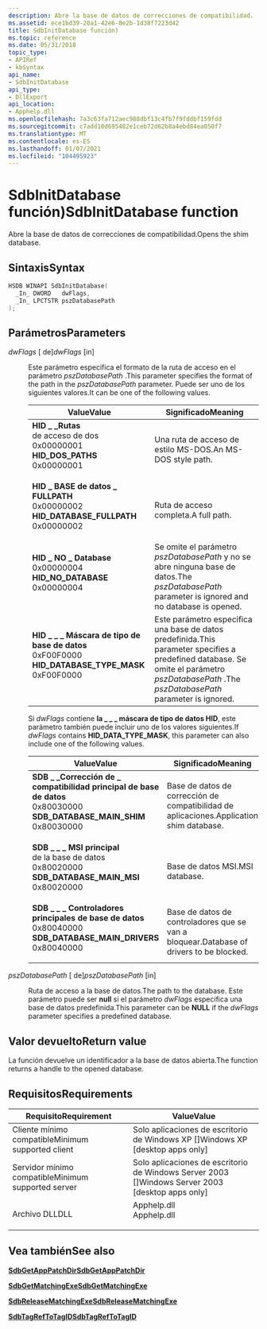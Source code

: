 ```yaml
---
description: Abre la base de datos de correcciones de compatibilidad.
ms.assetid: ece1bd39-20a1-42e6-8e2b-1d38f7223d42
title: SdbInitDatabase función)
ms.topic: reference
ms.date: 05/31/2018
topic_type:
- APIRef
- kbSyntax
api_name:
- SdbInitDatabase
api_type:
- DllExport
api_location:
- Apphelp.dll
ms.openlocfilehash: 7a3c63fa712aec988dbf13c4fb7f9fddbf159fdd
ms.sourcegitcommit: c7add10d695482e1ceb72d62b8a4ebd84ea050f7
ms.translationtype: MT
ms.contentlocale: es-ES
ms.lasthandoff: 01/07/2021
ms.locfileid: "104495923"
---
```

# <a name="sdbinitdatabase-function"></a><span data-ttu-id="5b5cb-103">SdbInitDatabase función)</span><span class="sxs-lookup"><span data-stu-id="5b5cb-103">SdbInitDatabase function</span></span>

<span data-ttu-id="5b5cb-104">Abre la base de datos de correcciones de compatibilidad.</span><span class="sxs-lookup"><span data-stu-id="5b5cb-104">Opens the shim database.</span></span>

## <a name="syntax"></a><span data-ttu-id="5b5cb-105">Sintaxis</span><span class="sxs-lookup"><span data-stu-id="5b5cb-105">Syntax</span></span>


```C++
HSDB WINAPI SdbInitDatabase(
  _In_ DWORD   dwFlags,
  _In_ LPCTSTR pszDatabasePath
);
```



## <a name="parameters"></a><span data-ttu-id="5b5cb-106">Parámetros</span><span class="sxs-lookup"><span data-stu-id="5b5cb-106">Parameters</span></span>

<dl> <dt>

<span data-ttu-id="5b5cb-107">*dwFlags* \[ de\]</span><span class="sxs-lookup"><span data-stu-id="5b5cb-107">*dwFlags* \[in\]</span></span>
</dt> <dd>

<span data-ttu-id="5b5cb-108">Este parámetro especifica el formato de la ruta de acceso en el parámetro *pszDatabasePath* .</span><span class="sxs-lookup"><span data-stu-id="5b5cb-108">This parameter specifies the format of the path in the *pszDatabasePath* parameter.</span></span> <span data-ttu-id="5b5cb-109">Puede ser uno de los siguientes valores.</span><span class="sxs-lookup"><span data-stu-id="5b5cb-109">It can be one of the following values.</span></span>



| <span data-ttu-id="5b5cb-110">Value</span><span class="sxs-lookup"><span data-stu-id="5b5cb-110">Value</span></span>                                                                                                                                                                                                                                                      | <span data-ttu-id="5b5cb-111">Significado</span><span class="sxs-lookup"><span data-stu-id="5b5cb-111">Meaning</span></span>                                                                                                |
|------------------------------------------------------------------------------------------------------------------------------------------------------------------------------------------------------------------------------------------------------------|--------------------------------------------------------------------------------------------------------|
| <span id="HID_DOS_PATHS"></span><span id="hid_dos_paths"></span><dl> <span data-ttu-id="5b5cb-112"><dt>**HID \_ \_Rutas**</dt> de acceso de dos <dt>0x00000001</dt></span><span class="sxs-lookup"><span data-stu-id="5b5cb-112"><dt>**HID\_DOS\_PATHS**</dt> <dt>0x00000001</dt></span></span> </dl>                             | <span data-ttu-id="5b5cb-113">Una ruta de acceso de estilo MS-DOS.</span><span class="sxs-lookup"><span data-stu-id="5b5cb-113">An MS-DOS style path.</span></span><br/>                                                                       |
| <span id="HID_DATABASE_FULLPATH"></span><span id="hid_database_fullpath"></span><dl> <span data-ttu-id="5b5cb-114"><dt>**HID \_ BASE de datos \_ FULLPATH**</dt> <dt>0x00000002</dt></span><span class="sxs-lookup"><span data-stu-id="5b5cb-114"><dt>**HID\_DATABASE\_FULLPATH**</dt> <dt>0x00000002</dt></span></span> </dl>     | <span data-ttu-id="5b5cb-115">Ruta de acceso completa.</span><span class="sxs-lookup"><span data-stu-id="5b5cb-115">A full path.</span></span><br/>                                                                                |
| <span id="HID_NO_DATABASE"></span><span id="hid_no_database"></span><dl> <span data-ttu-id="5b5cb-116"><dt>**HID \_ NO \_ Database**</dt> <dt>0x00000004</dt></span><span class="sxs-lookup"><span data-stu-id="5b5cb-116"><dt>**HID\_NO\_DATABASE**</dt> <dt>0x00000004</dt></span></span> </dl>                       | <span data-ttu-id="5b5cb-117">Se omite el parámetro *pszDatabasePath* y no se abre ninguna base de datos.</span><span class="sxs-lookup"><span data-stu-id="5b5cb-117">The *pszDatabasePath* parameter is ignored and no database is opened.</span></span><br/>                       |
| <span id="HID_DATABASE_TYPE_MASK"></span><span id="hid_database_type_mask"></span><dl> <span data-ttu-id="5b5cb-118"><dt>**HID \_ \_ \_ Máscara de tipo de base de datos**</dt> <dt>0xF00F0000</dt></span><span class="sxs-lookup"><span data-stu-id="5b5cb-118"><dt>**HID\_DATABASE\_TYPE\_MASK**</dt> <dt>0xF00F0000</dt></span></span> </dl> | <span data-ttu-id="5b5cb-119">Este parámetro especifica una base de datos predefinida.</span><span class="sxs-lookup"><span data-stu-id="5b5cb-119">This parameter specifies a predefined database.</span></span> <span data-ttu-id="5b5cb-120">Se omite el parámetro *pszDatabasePath* .</span><span class="sxs-lookup"><span data-stu-id="5b5cb-120">The *pszDatabasePath* parameter is ignored.</span></span><br/> |



 

<span data-ttu-id="5b5cb-121">Si *dwFlags* contiene **la \_ \_ \_ máscara de tipo de datos HID**, este parámetro también puede incluir uno de los valores siguientes.</span><span class="sxs-lookup"><span data-stu-id="5b5cb-121">If *dwFlags* contains **HID\_DATA\_TYPE\_MASK**, this parameter can also include one of the following values.</span></span>



| <span data-ttu-id="5b5cb-122">Value</span><span class="sxs-lookup"><span data-stu-id="5b5cb-122">Value</span></span>                                                                                                                                                                                                                                                               | <span data-ttu-id="5b5cb-123">Significado</span><span class="sxs-lookup"><span data-stu-id="5b5cb-123">Meaning</span></span>                                       |
|---------------------------------------------------------------------------------------------------------------------------------------------------------------------------------------------------------------------------------------------------------------------|-----------------------------------------------|
| <span id="SDB_DATABASE_MAIN_SHIM"></span><span id="sdb_database_main_shim"></span><dl> <span data-ttu-id="5b5cb-124"><dt>**SDB \_ \_Corrección de \_ compatibilidad principal de base de datos**</dt> <dt>0x80030000</dt></span><span class="sxs-lookup"><span data-stu-id="5b5cb-124"><dt>**SDB\_DATABASE\_MAIN\_SHIM**</dt> <dt>0x80030000</dt></span></span> </dl>          | <span data-ttu-id="5b5cb-125">Base de datos de corrección de compatibilidad de aplicaciones.</span><span class="sxs-lookup"><span data-stu-id="5b5cb-125">Application shim database.</span></span><br/>         |
| <span id="SDB_DATABASE_MAIN_MSI"></span><span id="sdb_database_main_msi"></span><dl> <span data-ttu-id="5b5cb-126"><dt>**SDB \_ \_ \_ MSI principal**</dt> de la base de datos <dt>0x80020000</dt></span><span class="sxs-lookup"><span data-stu-id="5b5cb-126"><dt>**SDB\_DATABASE\_MAIN\_MSI**</dt> <dt>0x80020000</dt></span></span> </dl>             | <span data-ttu-id="5b5cb-127">Base de datos MSI.</span><span class="sxs-lookup"><span data-stu-id="5b5cb-127">MSI database.</span></span><br/>                      |
| <span id="SDB_DATABASE_MAIN_DRIVERS"></span><span id="sdb_database_main_drivers"></span><dl> <span data-ttu-id="5b5cb-128"><dt>**SDB \_ \_ \_ Controladores principales de base de datos**</dt> <dt>0x80040000</dt></span><span class="sxs-lookup"><span data-stu-id="5b5cb-128"><dt>**SDB\_DATABASE\_MAIN\_DRIVERS**</dt> <dt>0x80040000</dt></span></span> </dl> | <span data-ttu-id="5b5cb-129">Base de datos de controladores que se van a bloquear.</span><span class="sxs-lookup"><span data-stu-id="5b5cb-129">Database of drivers to be blocked.</span></span><br/> |



 

</dd> <dt>

<span data-ttu-id="5b5cb-130">*pszDatabasePath* \[ de\]</span><span class="sxs-lookup"><span data-stu-id="5b5cb-130">*pszDatabasePath* \[in\]</span></span>
</dt> <dd>

<span data-ttu-id="5b5cb-131">Ruta de acceso a la base de datos.</span><span class="sxs-lookup"><span data-stu-id="5b5cb-131">The path to the database.</span></span> <span data-ttu-id="5b5cb-132">Este parámetro puede ser **null** si el parámetro *dwFlags* especifica una base de datos predefinida.</span><span class="sxs-lookup"><span data-stu-id="5b5cb-132">This parameter can be **NULL** if the *dwFlags* parameter specifies a predefined database.</span></span>

</dd> </dl>

## <a name="return-value"></a><span data-ttu-id="5b5cb-133">Valor devuelto</span><span class="sxs-lookup"><span data-stu-id="5b5cb-133">Return value</span></span>

<span data-ttu-id="5b5cb-134">La función devuelve un identificador a la base de datos abierta.</span><span class="sxs-lookup"><span data-stu-id="5b5cb-134">The function returns a handle to the opened database.</span></span>

## <a name="requirements"></a><span data-ttu-id="5b5cb-135">Requisitos</span><span class="sxs-lookup"><span data-stu-id="5b5cb-135">Requirements</span></span>



| <span data-ttu-id="5b5cb-136">Requisito</span><span class="sxs-lookup"><span data-stu-id="5b5cb-136">Requirement</span></span> | <span data-ttu-id="5b5cb-137">Value</span><span class="sxs-lookup"><span data-stu-id="5b5cb-137">Value</span></span> |
|-------------------------------------|----------------------------------------------------------------------------------------|
| <span data-ttu-id="5b5cb-138">Cliente mínimo compatible</span><span class="sxs-lookup"><span data-stu-id="5b5cb-138">Minimum supported client</span></span><br/> | <span data-ttu-id="5b5cb-139">Solo aplicaciones de escritorio de Windows XP \[\]</span><span class="sxs-lookup"><span data-stu-id="5b5cb-139">Windows XP \[desktop apps only\]</span></span><br/>                                            |
| <span data-ttu-id="5b5cb-140">Servidor mínimo compatible</span><span class="sxs-lookup"><span data-stu-id="5b5cb-140">Minimum supported server</span></span><br/> | <span data-ttu-id="5b5cb-141">Solo aplicaciones de escritorio de Windows Server 2003 \[\]</span><span class="sxs-lookup"><span data-stu-id="5b5cb-141">Windows Server 2003 \[desktop apps only\]</span></span><br/>                                   |
| <span data-ttu-id="5b5cb-142">Archivo DLL</span><span class="sxs-lookup"><span data-stu-id="5b5cb-142">DLL</span></span><br/>                      | <dl> <span data-ttu-id="5b5cb-143"><dt>Apphelp.dll</dt></span><span class="sxs-lookup"><span data-stu-id="5b5cb-143"><dt>Apphelp.dll</dt></span></span> </dl> |



## <a name="see-also"></a><span data-ttu-id="5b5cb-144">Vea también</span><span class="sxs-lookup"><span data-stu-id="5b5cb-144">See also</span></span>

<dl> <dt>

[<span data-ttu-id="5b5cb-145">**SdbGetAppPatchDir**</span><span class="sxs-lookup"><span data-stu-id="5b5cb-145">**SdbGetAppPatchDir**</span></span>](sdbgetapppatchdir.md)
</dt> <dt>

[<span data-ttu-id="5b5cb-146">**SdbGetMatchingExe**</span><span class="sxs-lookup"><span data-stu-id="5b5cb-146">**SdbGetMatchingExe**</span></span>](sdbgetmatchingexe.md)
</dt> <dt>

[<span data-ttu-id="5b5cb-147">**SdbReleaseMatchingExe**</span><span class="sxs-lookup"><span data-stu-id="5b5cb-147">**SdbReleaseMatchingExe**</span></span>](sdbreleasematchingexe.md)
</dt> <dt>

[<span data-ttu-id="5b5cb-148">**SdbTagRefToTagID**</span><span class="sxs-lookup"><span data-stu-id="5b5cb-148">**SdbTagRefToTagID**</span></span>](sdbtagreftotagid.md)
</dt> </dl>

 

 




